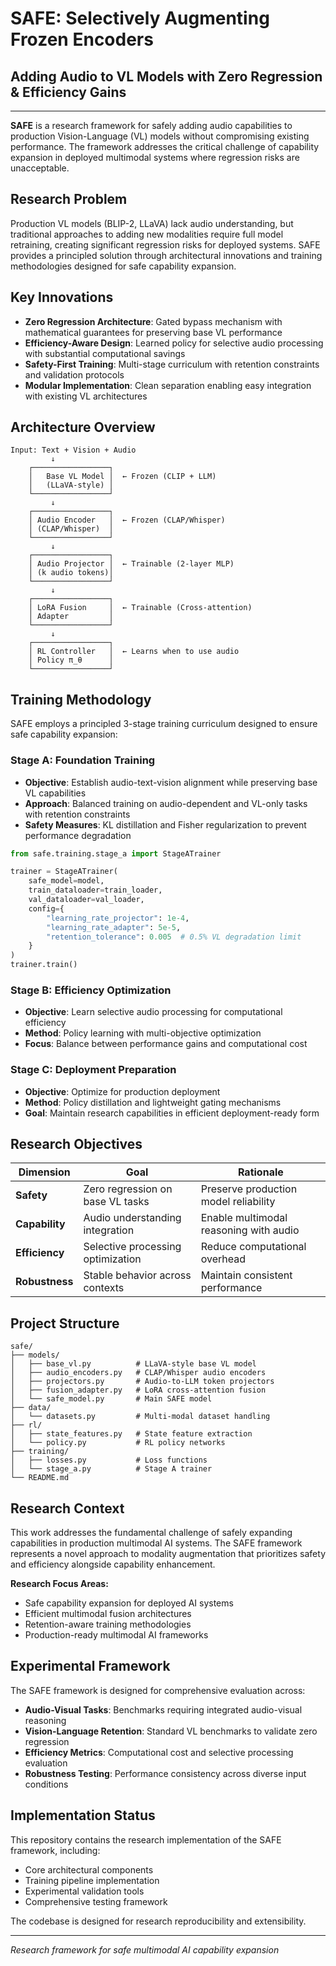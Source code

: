 # SAFE: Selectively Augmenting Frozen Encoders
## Adding Audio to VL Models with Zero Regression & Efficiency Gains

---

**SAFE** is a research framework for safely adding audio capabilities to production Vision-Language (VL) models without compromising existing performance. The framework addresses the critical challenge of capability expansion in deployed multimodal systems where regression risks are unacceptable.

## Research Problem

Production VL models (BLIP-2, LLaVA) lack audio understanding, but traditional approaches to adding new modalities require full model retraining, creating significant regression risks for deployed systems. SAFE provides a principled solution through architectural innovations and training methodologies designed for safe capability expansion.

## Key Innovations

- **Zero Regression Architecture**: Gated bypass mechanism with mathematical guarantees for preserving base VL performance
- **Efficiency-Aware Design**: Learned policy for selective audio processing with substantial computational savings
- **Safety-First Training**: Multi-stage curriculum with retention constraints and validation protocols
- **Modular Implementation**: Clean separation enabling easy integration with existing VL architectures

## Architecture Overview

```
Input: Text + Vision + Audio
         ↓
    ┌─────────────────┐
    │   Base VL Model │  ← Frozen (CLIP + LLM)
    │   (LLaVA-style) │
    └─────────────────┘
         ↓
    ┌─────────────────┐
    │ Audio Encoder   │  ← Frozen (CLAP/Whisper)
    │ (CLAP/Whisper)  │
    └─────────────────┘
         ↓
    ┌─────────────────┐
    │ Audio Projector │  ← Trainable (2-layer MLP)
    │ (k audio tokens)│
    └─────────────────┘
         ↓
    ┌─────────────────┐
    │ LoRA Fusion     │  ← Trainable (Cross-attention)
    │ Adapter         │
    └─────────────────┘
         ↓
    ┌─────────────────┐
    │ RL Controller   │  ← Learns when to use audio
    │ Policy π_θ      │
    └─────────────────┘
```

## Training Methodology

SAFE employs a principled 3-stage training curriculum designed to ensure safe capability expansion:

### Stage A: Foundation Training
- **Objective**: Establish audio-text-vision alignment while preserving base VL capabilities
- **Approach**: Balanced training on audio-dependent and VL-only tasks with retention constraints
- **Safety Measures**: KL distillation and Fisher regularization to prevent performance degradation

```python
from safe.training.stage_a import StageATrainer

trainer = StageATrainer(
    safe_model=model,
    train_dataloader=train_loader,
    val_dataloader=val_loader,
    config={
        "learning_rate_projector": 1e-4,
        "learning_rate_adapter": 5e-5,
        "retention_tolerance": 0.005  # 0.5% VL degradation limit
    }
)
trainer.train()
```

### Stage B: Efficiency Optimization
- **Objective**: Learn selective audio processing for computational efficiency
- **Method**: Policy learning with multi-objective optimization
- **Focus**: Balance between performance gains and computational cost

### Stage C: Deployment Preparation
- **Objective**: Optimize for production deployment
- **Method**: Policy distillation and lightweight gating mechanisms
- **Goal**: Maintain research capabilities in efficient deployment-ready form

## Research Objectives

| Dimension | Goal | Rationale |
|-----------|------|----------|
| **Safety** | Zero regression on base VL tasks | Preserve production model reliability |
| **Capability** | Audio understanding integration | Enable multimodal reasoning with audio |
| **Efficiency** | Selective processing optimization | Reduce computational overhead |
| **Robustness** | Stable behavior across contexts | Maintain consistent performance |

## Project Structure

```
safe/
├── models/
│   ├── base_vl.py          # LLaVA-style base VL model
│   ├── audio_encoders.py   # CLAP/Whisper audio encoders
│   ├── projectors.py       # Audio-to-LLM token projectors
│   ├── fusion_adapter.py   # LoRA cross-attention fusion
│   └── safe_model.py       # Main SAFE model
├── data/
│   └── datasets.py         # Multi-modal dataset handling
├── rl/
│   ├── state_features.py   # State feature extraction
│   └── policy.py           # RL policy networks
├── training/
│   ├── losses.py           # Loss functions
│   └── stage_a.py          # Stage A trainer
└── README.md
```

## Research Context

This work addresses the fundamental challenge of safely expanding capabilities in production multimodal AI systems. The SAFE framework represents a novel approach to modality augmentation that prioritizes safety and efficiency alongside capability enhancement.

**Research Focus Areas:**
- Safe capability expansion for deployed AI systems
- Efficient multimodal fusion architectures
- Retention-aware training methodologies
- Production-ready multimodal AI frameworks

## Experimental Framework

The SAFE framework is designed for comprehensive evaluation across:

- **Audio-Visual Tasks**: Benchmarks requiring integrated audio-visual reasoning
- **Vision-Language Retention**: Standard VL benchmarks to validate zero regression
- **Efficiency Metrics**: Computational cost and selective processing evaluation
- **Robustness Testing**: Performance consistency across diverse input conditions

## Implementation Status

This repository contains the research implementation of the SAFE framework, including:
- Core architectural components
- Training pipeline implementation
- Experimental validation tools
- Comprehensive testing framework

The codebase is designed for research reproducibility and extensibility.

---

*Research framework for safe multimodal AI capability expansion*
